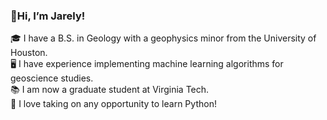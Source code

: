 ### 👋Hi, I’m Jarely!<br/>
🎓 I have a B.S. in Geology with a geophysics minor from the University of Houston.<br/>
🖥️ I have experience implementing machine learning algorithms for geoscience studies.<br/>
📚 I am now a graduate student at Virginia Tech.<br/>
🌱 I love taking on any opportunity to learn Python! <br/>


<!---
J4RELY/J4RELY is a ✨ special ✨ repository because its `README.md` (this file) appears on your GitHub profile.
You can click the Preview link to take a look at your changes.
--->
